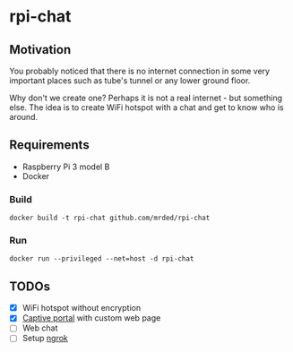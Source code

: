 # rpi-chat

## Motivation
You probably noticed that there is no internet connection in some very important places such as tube's tunnel or any lower ground floor.

Why don't we create one? Perhaps it is not a real internet - but something else. The idea is to create WiFi hotspot with a chat and get to know who is around.

## Requirements
- Raspberry Pi 3 model B
- Docker

### Build 

`docker build -t rpi-chat github.com/mrded/rpi-chat`

### Run

`docker run --privileged --net=host -d rpi-chat`

## TODOs
- [X] WiFi hotspot without encryption
- [X] [Captive portal](https://en.wikipedia.org/wiki/Captive_portal) with custom web page
- [ ] Web chat
- [ ] Setup [ngrok](https://ngrok.com/)
